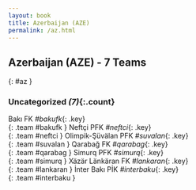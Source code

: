 ```yaml
---
layout: book
title: Azerbaijan (AZE)
permalink: /az.html
---
```


## Azerbaijan (AZE) - 7 Teams
{: #az }









### Uncategorized _(7)_{:.count}

Bakı FK   _#bakufk_{: .key} <br>
{: .team #bakufk }
Neftçi PFK   _#neftci_{: .key} <br>
{: .team #neftci }
Olimpik-Şüvälan PFK   _#suvalan_{: .key} <br>
{: .team #suvalan }
Qarabağ FK   _#qarabag_{: .key} <br>
{: .team #qarabag }
Simurq PFK   _#simurq_{: .key} <br>
{: .team #simurq }
Xäzär Länkäran FK   _#lankaran_{: .key} <br>
{: .team #lankaran }
İnter Bakı PİK   _#interbaku_{: .key} <br>
{: .team #interbaku }


 
